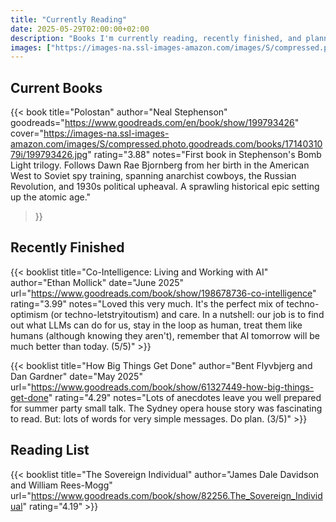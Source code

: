 ```yaml
---
title: "Currently Reading"
date: 2025-05-29T02:00:00+02:00
description: "Books I'm currently reading, recently finished, and planning to read. Tracking my reading journey with notes and reflections."
images: ["https://images-na.ssl-images-amazon.com/images/S/compressed.photo.goodreads.com/books/1714031079i/199793426.jpg"]
---
```


## Current Books

{{< book 
    title="Polostan" 
    author="Neal Stephenson"
    goodreads="https://www.goodreads.com/en/book/show/199793426"
    cover="https://images-na.ssl-images-amazon.com/images/S/compressed.photo.goodreads.com/books/1714031079i/199793426.jpg"
    rating="3.88"
    notes="First book in Stephenson's Bomb Light trilogy. Follows Dawn Rae Bjornberg from her birth in the American West to Soviet spy training, spanning anarchist cowboys, the Russian Revolution, and 1930s political upheaval. A sprawling historical epic setting up the atomic age."
>}}

## Recently Finished

{{< booklist title="Co-Intelligence: Living and Working with AI" author="Ethan Mollick" date="June 2025" url="https://www.goodreads.com/book/show/198678736-co-intelligence" rating="3.99" notes="Loved this very much. It's the perfect mix of techno-optimism (or techno-letstryitoutism) and care. In a nutshell: our job is to find out what LLMs can do for us, stay in the loop as human, treat them like humans (although knowing they aren't), remember that AI tomorrow will be much better than today. (5/5)" >}}

{{< booklist title="How Big Things Get Done" author="Bent Flyvbjerg and Dan Gardner" date="May 2025" url="https://www.goodreads.com/book/show/61327449-how-big-things-get-done" rating="4.29" notes="Lots of anecdotes leave you well prepared for summer party small talk. The Sydney opera house story was fascinating to read. But: lots of words for very simple messages. Do plan. (3/5)" >}}

## Reading List

{{< booklist title="The Sovereign Individual" author="James Dale Davidson and William Rees-Mogg" url="https://www.goodreads.com/book/show/82256.The_Sovereign_Individual" rating="4.19" >}}
